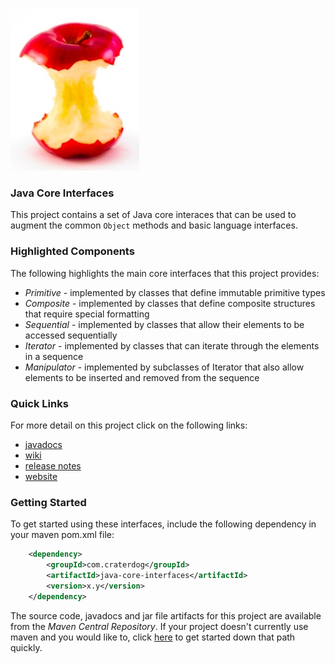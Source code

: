 ![Java Core Interfaces](https://github.com/craterdog/java-core-interfaces/blob/master/docs/images/AppleCore.jpg)

### Java Core Interfaces
This project contains a set of Java core interaces that can be used to augment the common `Object`
methods and basic language interfaces.

### Highlighted Components
The following highlights the main core interfaces that this project provides:
 * *Primitive* - implemented by classes that define immutable primitive types
 * *Composite* - implemented by classes that define composite structures that require special formatting
 * *Sequential* - implemented by classes that allow their elements to be accessed sequentially
 * *Iterator* - implemented by classes that can iterate through the elements in a sequence
 * *Manipulator* - implemented by subclasses of Iterator that also allow elements to be inserted and removed from the sequence

### Quick Links
For more detail on this project click on the following links:
 * [javadocs](http://craterdog.github.io/java-core-interfaces/latest/index.html)
 * [wiki](https://github.com/craterdog/java-core-interfaces/wiki)
 * [release notes](https://github.com/craterdog/java-core-interfaces/wiki/releases)
 * [website](http://craterdog.com)

### Getting Started
To get started using these interfaces, include the following dependency in your maven pom.xml file:

```xml
    <dependency>
        <groupId>com.craterdog</groupId>
        <artifactId>java-core-interfaces</artifactId>
        <version>x.y</version>
    </dependency>
```

The source code, javadocs and jar file artifacts for this project are available from the
*Maven Central Repository*. If your project doesn't currently use maven and you would like to,
click [here](https://github.com/craterdog/maven-parent-poms) to get started down that path quickly.
